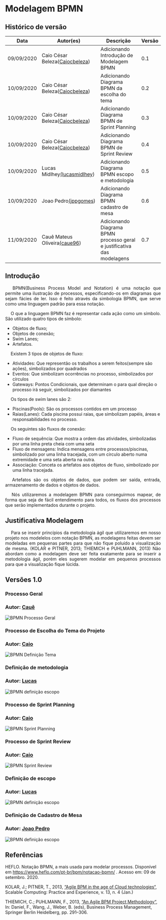 
# Modelagem BPMN

## Histórico de versão

<table>
  <thead>
    <tr>
      <th>Data</th>
           <th>Autor(es)</th>
      <th>Descrição</th>
      <th>Versão</th>
    </tr>
  </thead>
  <tbody>
    <tr>
      <td>09/09/2020</td>
      <td>Caio César Beleza(<a target="blank" href="https://github.com/Caiocbeleza">Caiocbeleza</a>)</td>
      <td>Adicionando Introdução de Modelagem BPMN</td>
      <td>
        0.1
      </td>
    </tr>
    <tr>
      <td>10/09/2020</td>
      <td>Caio César Beleza(<a target="blank" href="https://github.com/Caiocbeleza">Caiocbeleza</a>)</td>
      <td>Adicionando Diagrama BPMN da escolha do tema</td>
      <td>
        0.2
      </td>
    </tr>
    <tr>
      <td>10/09/2020</td>
      <td>Caio César Beleza(<a target="blank" href="https://github.com/Caiocbeleza">Caiocbeleza</a>)</td>
      <td>Adicionando Diagrama BPMN de Sprint Planning</td>
      <td>
        0.3
      </td>
    </tr>
    <tr>
      <td>10/09/2020</td>
      <td>Caio César Beleza(<a target="blank" href="https://github.com/Caiocbeleza">Caiocbeleza</a>)</td>
      <td>Adicionando Diagrama BPMN de Sprint Review</td>
      <td>
        0.4
      </td>
    </tr>
    <tr>
      <td>10/09/2020</td>
      <td>Lucas Midlhey<a target="blank" href="https://github.com/lucasmidlhey">(lucasmidlhey</a>)</td>
      <td>Adicionando Diagrama BPMN escopo e metodologia</td>
      <td>
        0.5
      </td>
    </tr> 
    <tr>
      <td>10/09/2020</td>
      <td>Joao Pedro<a target="blank" href="https://github.com/jppgomes">(jppgomes</a>)</td>
      <td>Adicionando Diagrama BPMN cadastro de mesa</td>
      <td>
        0.6
      </td>
    </tr>
    <tr>
      <td>11/09/2020</td>
      <td>Cauê Mateus Oliveira<a target="blank" href="https://github.com/caue96">(caue96</a>)</td>
      <td>Adicionando Diagrama BPMN processo geral e justificativa das modelagens</td>
      <td>
        0.7
      </td>
    </tr>
  </tbody>
</table>

## Introdução
<p align="justify">&emsp;
BPMN(Business Process Model and Notation) é uma notação que permite uma ilustração de processos, especificando-os em diagramas que sejam fácies de ler. Isso é feito através da simbologia BPMN, que serve como uma linguagem padrão para essa notação.</p>
<p align="justify">&emsp;
O que a linguagem BPMN faz é representar cada ação como um símbolo. São utilizado quatro tipos de símbolo:<br>
<ul>
<li>Objetos de fluxo;</li>
<li> Objetos de conexão;</li>
<li> Swim Lanes;</li>
<li>Artefatos.</li>  
</ul>
</p>
<p align="justify">&emsp;
Existem 3 tipos de objetos de fluxo:
<ul>
<li>Atividades: Que representão os trabalhos a serem feitos(sempre são ações), simbolizados por quadrados</li>
<li>Eventos: Que simbolizam ocorrências no processo, simbolizados por círculos</li>
<li>Gateways: Pontos Condicionais, que determinam o para qual direção o processo irá seguir, simbolizados por diamantes</li>
</ul>
</p>

<p align="justify">&emsp;
Os tipos de swim lanes são 2:
<ul>
<li>Piscinas(Pools): São os processos contidos em um processo</li>
<li>Raias(Lanes): Cada piscina possui raias, que simbolizam papéis, áreas e responsabilidades no processo.</li>
</ul>
</p>

<p align="justify">&emsp;
Os seguintes são fluxos de conexão:
<ul>
<li>Fluxo de sequência: Que mostra a ordem das atividades, simbolizadas por uma linha preta cheia com uma seta</li>
<li>Fluxo de mensagens: Indica mensagens entre processos/piscinas, simbolizado por uma linha tracejada, com um círculo aberto numa extremidade e uma seta aberta na outra.</li>
<li>Associação: Conceta os artefatos aos objetos de fluxo, simbolizado por uma linha tracejada.</li>
</ul>
</p>

<p align="justify">&emsp;
Artefatos são os objetos de dados, que podem ser saída, entrada, armazenamento de dados e objetos de dados.
</p>

<p align="justify">&emsp;
Nós utilizaremos a modelagem BPMN para conseguirmos mapear, de forma que seja de fácil entendimento para todos, os fluxos dos processos que serão implementados durante o projeto.
</p>

## Justificativa Modelagem
<p align="justify">&emsp;
Para se inserir princípios da metodologia ágil que utilizaremos em nosso projeto nos modelelos com notação BPMN, as modelagens feitas devem ser modeladas em pequenas partes para que não fique poluído a visualização de mesma. (KOLAR e PITNER, 2013; THIEMICH e PUHLMANN, 2013) Não abordam como a modelagem deve ser feita exatamente para se inserir a metodologia ágil, porém eles sugerem modelar em pequenos processos para que a visualização fique lúcida.
</p>

## Versões 1.0

### Processo Geral

### Autor: [Cauê](https://github.com/caue96)

![BPMN Processo Geral](../images/BPMN/bpmn_processo_geral.png)

### Processo de Escolha do Tema do Projeto

### Autor: [Caio](https://github.com/Caiocbeleza)

![BPMN Definição Tema](../images/BPMN/bpmn_definicao_projeto.png)

### Definição de metodologia

### Autor: [Lucas](https://github.com/lucasmidlhey)

![BPMN definição escopo](../images/BPMN/bpmn_metodologia.png)

### Processo de Sprint Planning

### Autor: [Caio](https://github.com/Caiocbeleza)

![BPMN Sprint Planning](../images/BPMN/bpmn_sprint_planning.png)

### Processo de Sprint Review

### Autor: [Caio](https://github.com/Caiocbeleza)

![BPMN Sprint Review](../images/BPMN/bpmn_sprint_review.png)

### Definição de escopo

### Autor: [Lucas](https://github.com/lucasmidlhey)

![BPMN definição escopo](../images/BPMN/bpmn_escopo.png)


### Definição de Cadastro de Mesa

### Autor: [Joao Pedro](https://github.com/jppgomes)

![BPMN definição escopo](../images/BPMN/processo_abertura_mesa.png)


## Referências

HEFLO. Notação BPMN, a mais usada para modelar processos. Disponível em https://www.heflo.com/pt-br/bpm/notacao-bpmn/ . Acesso em: 09 de setembro. 2020.

KOLAR, J.; PITNER, T., 2013, [“Agile BPM in the age of Cloud technologies“](https://www.scpe.org/index.php/scpe/article/view/810), Scalable Computing: Practice and Experience, v. 13, n. 4 (Jan.)

THIEMICH, C.; PUHLMANN, F., 2013, [“An Agile BPM Project Methodology“](https://link.springer.com/chapter/10.1007/978-3-642-40176-3_25), In: Daniel, F., Wang, J., Weber, B. (eds), Business Process Management,  Springer Berlin Heidelberg, pp. 291–306.
